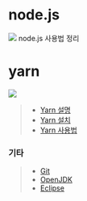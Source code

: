 # node.js
<img src="https://velopert.com/wp-content/uploads/2016/02/nodejs-2560x1440-1024x576.png"></img>
node.js 사용법 정리
# yarn
<img src="https://dpo58vnxvi356.cloudfront.net/simsim0709-gmail-com/image/46d429b8-2896-4a92-8f9d-44cbd5b2568a.jpeg"></img>
> * [Yarn 설명](https://github.com/jongchan1514/Study/blob/master/yarn/yarn%EC%84%A4%EB%AA%85.md)
> * [Yarn 설치](https://github.com/jongchan1514/Study/blob/master/yarn/yarn%EC%84%A4%EC%B9%98.md)
> * [Yarn 사용법](https://github.com/jongchan1514/Study/blob/master/yarn/yarn%EB%AA%85%EB%A0%B9%EC%96%B4.md)





### 기타
> * [Git](https://git-scm.com/book/ko/v2)
> * [OpenJDK](https://jdk.java.net/archive/)
> * [Eclipse](https://www.eclipse.org/)
